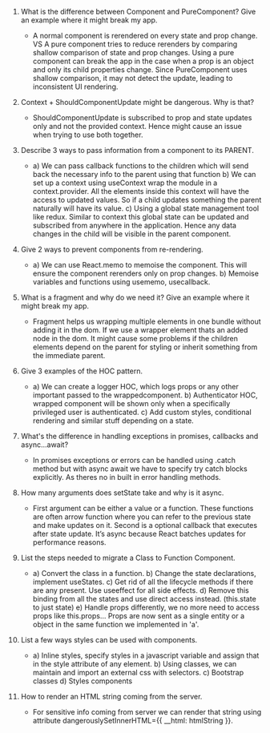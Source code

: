 1. What is the difference between Component and PureComponent?
Give an example where it might break my app.
    -   A normal component is rerendered on every state and prop change. VS A pure component tries to reduce rerenders by comparing shallow comparison of state and prop changes.
    Using a pure component can break the app in the case when a prop is an object and only its child properties change. Since PureComponent uses shallow comparison, it may not detect the update, leading to inconsistent UI rendering.


2. Context + ShouldComponentUpdate might be dangerous. Why is
that?
    -   ShouldComponentUpdate is subscribed to prop and state updates only and not the provided context. Hence might cause an issue when trying to use both together.


3. Describe 3 ways to pass information from a component to its
PARENT.
    -   a) We can pass callback functions to the children which will send back the necessary info to the parent using that function
        b) We can set up a context using useContext wrap the module in a context.provider. All the elements inside this context will have the access to updated values. So if a child updates something the parent naturally will have its value.
        c) Using a global state management tool like redux. Similar to context this global state can be updated and subscribed from anywhere in the application. Hence any data changes in the child will be visible in the parent component.


4. Give 2 ways to prevent components from re-rendering.
    -   a) We can use React.memo to memoise the component. This will ensure the component rerenders only on prop changes. 
        b) Memoise variables and functions using usememo, usecallback.


5. What is a fragment and why do we need it? Give an example where it
might break my app.
    -   Fragment helps us wrapping multiple elements in one bundle without adding it in the dom. If we use a wrapper element thats an added node in the dom.
    It might cause some problems if the children elements depend on the parent for styling or inherit something from the immediate parent.

6. Give 3 examples of the HOC pattern.
    -   a) We can create a logger HOC, which logs props or any other important passed to the wrappedcomponent.
        b) Authenticator HOC, wrapped component will be shown only when a specifically privileged user is authenticated.
        c) Add custom styles, conditional rendering and similar stuff depending on a state.


7. What's the difference in handling exceptions in promises,
callbacks and async...await?
    -   In promises exceptions or errors can be handled using .catch method but with async await we have to specify try catch blocks explicitly. As theres no in built in error handling methods.


8. How many arguments does setState take and why is it async.
    -   First argument can be either a value or a function. These functions are often arrow function where you can refer to the previous state and make updates on it.
        Second is a optional callback that executes after state update.
    It’s async because React batches updates for performance reasons.


9. List the steps needed to migrate a Class to Function
Component.
    -   a) Convert the class in a function. 
        b) Change the state declarations, implement useStates.
        c) Get rid of all the lifecycle methods if there are any present. Use useeffect for all side effects.
        d) Remove this binding from all the states and use direct access instead. (this.state to just state)
        e) Handle props differently, we no more need to access props like this.props... Props are now sent as a single entity or a object in the same function we implemented in 'a'.


10. List a few ways styles can be used with components.
    -   a) Inline styles, specify styles in a javascript variable and assign that in the style attribute of any element.
        b) Using classes, we can maintain and import an external css with selectors. 
        c) Bootstrap classes
        d) Styles components


11. How to render an HTML string coming from the server.
    -   For sensitive info coming from server we can render that string using attribute 
    dangerouslySetInnerHTML={{ __html: htmlString }}.